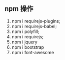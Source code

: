 ## npm 操作

1. npm i requirejs-plugins;
2. npm i requirejs-babel;
3. npm i polyfill;
4. npm i requirejs;
5. npm i jquery
6. npm i bootstrap
7. npm i font-awesome
